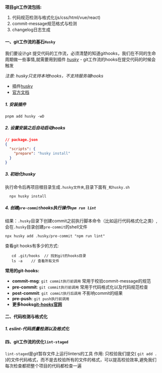 **项目git工作流包括:**
1. 代码规范检测与格式化(js/css/html/vue/react)
2. commit-message规范格式与检测
3. changelog日志生成

#### 一、git工作流的基石`Husky`
我们要设计git 提交代码的工作流，必须清楚的知道githooks，我们在不同的生命周期做一些事情,就需要用到插件 *[husky](https://github.com/typicode/husky)* - git工作流的hooks在提交代码的时候会触发 

*注意: husky只支持本地hooks，不支持服务端hooks*

* 插件[husky](https://github.com/typicode/husky)
* [官方文档](https://typicode.github.io/husky/#/)


##### 1. 安装插件
```
pnpm add husky -wD
```

##### 2. 设置安装之后自动启动hooks
```json
// package.json
{
  "scripts": {
    "prepare": "husky install"
  }
}
```
##### 3. 初始化husky
执行命令后再项目根目录生成`.husky文件夹`,目录下面有`_和husky.sh`
```
  npx husky install
```

##### 4. 创建`pre-commit`hooks执行操作`npm run lint` 
结果：`.husky`目录下创建commit之前执行脚本命令（比如运行代码格式化之类）,会在`.husky`目录创建`pre-commit`的shell文件

```
npx husky add .husky/pre-commit "npm run lint"
```

查看git hooks有多少的方式: 
```
   cd .git/hooks  // 找到git的hooks目录
   ls -a    // 查看所有文件
```

**常用的git-hooks:**
* **commit-msg**: `git commit执行前调用` 常用于校验commit-message的规范
* **pre-commit**: `git commit执行前调用` 常用于代码格式化以及代码规范检查
* **post-commit**: `git commit执行后调用` 不影响commit的结果
* **pre-push**: `git push执行前调用`
* **更多hooks[git-hooks官网](https://git-scm.com/docs/githooks)**


#### 二、代码检测与格式化

##### 1. eslint-代码质量检测以及格式化







#### 四、git工作流的优化`lint-staged`
`lint-staged`是git暂存文件上运行linters的工具
作用: 只校验我们提交( `git add . `)的文件代码格式，而不是去校验所有的文件的格式，可以提高校验效率,避免我们每次检查都把整个项目的代码都检查一遍